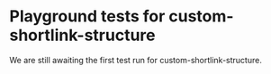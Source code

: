 # Playground tests for custom-shortlink-structure
We are still awaiting the first test run for custom-shortlink-structure.
